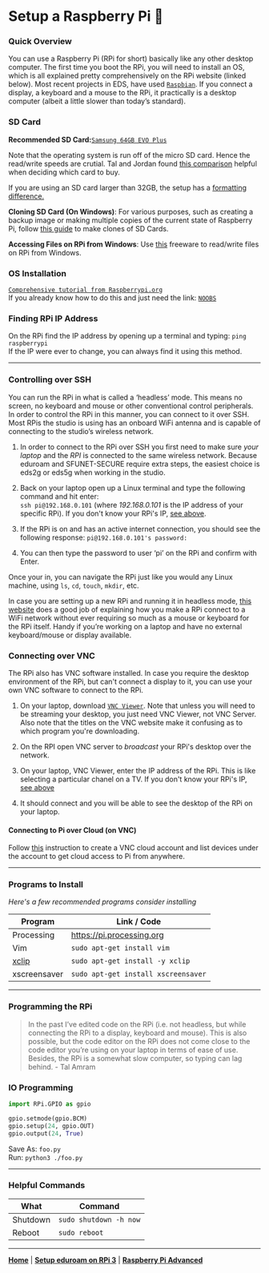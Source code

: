 # Setup a Raspberry Pi 🥧

### Quick Overview
You can use a Raspberry Pi (RPi for short) basically like any other desktop computer. The first time you boot the RPi, you will need to install an OS, which is all explained pretty comprehensively on the RPi website (linked below). Most recent projects in EDS, have used [`Raspbian`](https://www.raspbian.org).
If you connect a display, a keyboard and a mouse to the RPi, it practically is a desktop computer (albeit a little slower than today’s standard).

### SD Card

**Recommended SD Card:**[`Samsung 64GB EVO Plus`](https://www.amazon.ca/Samsung-Class-Adapter-MB-MC64DA-AM/dp/B01273JZMG/ref=sr_1_1_sspa?ie=UTF8&qid=1549166261&sr=8-1-spons&keywords=samsung+evo+plus+64gb&psc=1)

Note that the operating system is run off of the micro SD card. Hence the read/write speeds are crutial. Tal and Jordan found [this comparison](https://www.jeffgeerling.com/blog/2018/raspberry-pi-microsd-card-performance-comparison-2018) helpful when deciding which card to buy. <br>

If you are using an SD card larger than 32GB, the setup has a [formatting difference.](https://www.raspberrypi.org/documentation/installation/sdxc_formatting.md)

**Cloning SD Card (On Windows)**: For various purposes, such as creating a backup image or making multiple copies of the current state of Raspberry Pi, follow [this guide](https://www.howtogeek.com/341944/how-to-clone-your-raspberry-pi-sd-card-for-foolproof-backup/) to make clones of SD Cards.

**Accessing Files on RPi from Windows**: Use [this](https://www.diskgenius.com/how-to/ext4-windows.php#Read_write_EXT4_partition_in_Windows) freeware to read/write files on RPi from Windows.

### OS Installation
[`Comprehensive tutorial from Raspberrypi.org`](https://projects.raspberrypi.org/en/projects/raspberry-pi-setting-up)<br>
If you already know how to do this and just need the link: [`NOOBS`](https://www.raspberrypi.org/downloads/noobs/)


### Finding RPi IP Address
On the RPi find the IP address by opening up a terminal and typing: `ping raspberrypi` <br> 
If the IP were ever to change, you can always find it using this method.

---

### Controlling over SSH
You can run the RPi in what is called a ‘headless’ mode. This means no screen, no keyboard and mouse or other conventional control peripherals. In order to control the RPi in this manner, you can connect to it over SSH. Most RPis the studio is using has an onboard WiFi antenna and is capable of connecting to the studio’s wireless network. 

1. In order to connect to the RPi over SSH you first need to make sure _your laptop_ and the _RPI_ is connected to the same wireless network. Because eduroam and SFUNET-SECURE require extra steps, the easiest choice is eds2g or eds5g when working in the studio. 

2. Back on your laptop open up a Linux terminal and type the following command and hit enter: <br>
`ssh pi@192.168.0.101` (where _192.168.0.101_ is the IP address of your specific RPi). If you don't know your RPi's IP, [see above](#finding-rpi-ip-address).

3. If the RPi is on and has an active internet connection, you should see the following response:
`pi@192.168.0.101's password:`

4. You can then type the password to user ‘pi’ on the RPi and confirm with Enter.

Once your in, you can navigate the RPi just like you would any Linux machine, using `ls`, `cd`, `touch`, `mkdir`, etc.

In case you are setting up a new RPi and running it in headless mode, [this website](https://howtoraspberrypi.com/how-to-raspberry-pi-headless-setup/) does a good job of explaining how you make a RPi connect to a WiFi network without ever requiring so much as a mouse or keyboard for the RPi itself. Handy if you’re working on a laptop and have no external keyboard/mouse or display available.

### Connecting over VNC
The RPi also has VNC software installed. In case you require the desktop environment of the RPi, but can't connect a display to it, you can use your own VNC software to connect to the RPi.

1. On your laptop, download [`VNC Viewer`](https://www.realvnc.com/en/connect/download/viewer/). Note that unless you will need to be streaming your desktop, you just need VNC Viewer, not VNC Server. Also note that the titles on the VNC website make it confusing as to which program you're downloading.

2. On the RPI open VNC server to _broadcast_ your RPi's desktop over the network.

3. On your laptop, VNC Viewer, enter the IP address of the RPi. This is like selecting a particular chanel on a TV. If you don't know your RPi's IP, [see above](#finding-rpi-ip-address)

4. It should connect and you will be able to see the desktop of the RPi on your laptop.

#### Connecting to Pi over Cloud (on VNC)
Follow [this](https://lifehacker.com/how-to-control-a-raspberry-pi-remotely-from-anywhere-in-1792892937) instruction to create a VNC cloud account and list devices under the account to get cloud access to Pi from anywhere. 

---

### Programs to Install
_Here's a few recommended programs consider installing_

| Program| Link / Code|
|--------|------------|
|Processing | https://pi.processing.org|
|Vim | `sudo apt-get install vim`|
|[xclip](https://coderwall.com/p/oaaqwq/pbcopy-on-ubuntu-linux)|`sudo apt-get install -y xclip`|
|xscreensaver | `sudo apt-get install xscreensaver`|

---

### Programming the RPi
>In the past I’ve edited code on the RPi (i.e. not headless, but while connecting the RPi to a display, keyboard and mouse). This is also possible, but the code editor on the RPi does not come close to the code editor you’re using on your laptop in terms of ease of use. Besides, the RPi is a somewhat slow computer, so typing can lag behind. - Tal Amram

### IO Programming
```python
import RPi.GPIO as gpio

gpio.setmode(gpio.BCM)
gpio.setup(24, gpio.OUT)
gpio.output(24, True)
```
Save As: `foo.py` <br>
Run: `python3 ./foo.py`

---

### Helpful Commands
|What|Command|
|----|-------|
|Shutdown|`sudo shutdown -h now`|
|Reboot|`sudo reboot`|


---
**[Home](README.md)** | **[Setup eduroam on RPi 3](setup-eduroam-raspberry-pi-3.md)** | **[Raspberry Pi Advanced](raspberry-advanced.md)**
